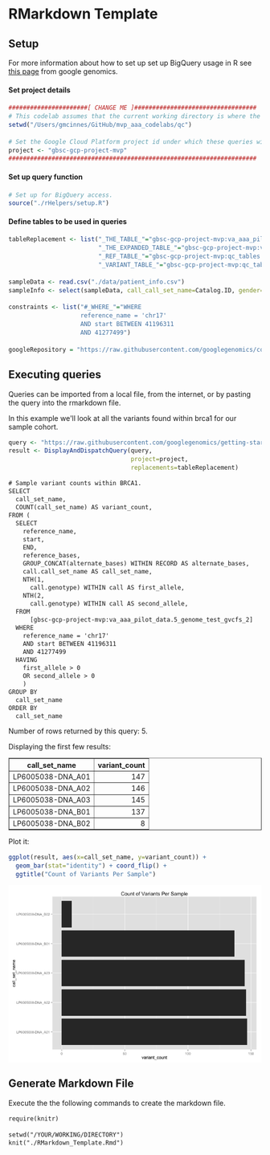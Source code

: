 # RMarkdown Template

## Setup

For more information about how to set up set up BigQuery usage in R see [this page](https://github.com/googlegenomics/getting-started-bigquery/blob/master/RMarkdown/literate-programming-demo.md#data-visualization) from google genomics.

#### Set project details


```r
######################[ CHANGE ME ]##################################
# This codelab assumes that the current working directory is where the Rmd file resides.
setwd("/Users/gmcinnes/GitHub/mvp_aaa_codelabs/qc")

# Set the Google Cloud Platform project id under which these queries will run.
project <- "gbsc-gcp-project-mvp"
#####################################################################
```

#### Set up query function

```r
# Set up for BigQuery access.
source("./rHelpers/setup.R")
```

#### Define tables to be used in queries 

```r
tableReplacement <- list("_THE_TABLE_"="gbsc-gcp-project-mvp:va_aaa_pilot_data.5_genome_test_gvcfs_2",
                         "_THE_EXPANDED_TABLE_"="gbsc-gcp-project-mvp:va_aaa_pilot_data.5_genome_test_vcfs_2",
                         "_REF_TABLE_"="gbsc-gcp-project-mvp:qc_tables.5_genomes_ref_calls_brca1",
                         "_VARIANT_TABLE_"="gbsc-gcp-project-mvp:qc_tables.5_genomes_variants_brca1")

sampleData <- read.csv("./data/patient_info.csv")
sampleInfo <- select(sampleData, call_call_set_name=Catalog.ID, gender=Gender)

constraints <- list("#_WHERE_"="WHERE 
                    reference_name = 'chr17'
                    AND start BETWEEN 41196311
                    AND 41277499")

googleRepository = "https://raw.githubusercontent.com/googlegenomics/codelabs/master/R/PlatinumGenomes-QC/sql/"
```

## Executing queries

Queries can be imported from a local file, from the internet, or by pasting the query into the rmarkdown file.  

In this example we'll look at all the variants found within brca1 for our sample cohort.

```r
query <- "https://raw.githubusercontent.com/googlegenomics/getting-started-bigquery/master/sql/sample-variant-counts-for-brca1.sql"
result <- DisplayAndDispatchQuery(query,
                                  project=project,
                                  replacements=tableReplacement)
```

```
# Sample variant counts within BRCA1.
SELECT
  call_set_name,
  COUNT(call_set_name) AS variant_count,
FROM (
  SELECT
    reference_name,
    start,
    END,
    reference_bases,
    GROUP_CONCAT(alternate_bases) WITHIN RECORD AS alternate_bases,
    call.call_set_name AS call_set_name,
    NTH(1,
      call.genotype) WITHIN call AS first_allele,
    NTH(2,
      call.genotype) WITHIN call AS second_allele,
  FROM
      [gbsc-gcp-project-mvp:va_aaa_pilot_data.5_genome_test_gvcfs_2]
  WHERE
    reference_name = 'chr17'
    AND start BETWEEN 41196311
    AND 41277499
  HAVING
    first_allele > 0
    OR second_allele > 0
    )
GROUP BY
  call_set_name
ORDER BY
  call_set_name
```
Number of rows returned by this query: 5.

Displaying the first few results:
<!-- html table generated in R 3.1.2 by xtable 1.7-4 package -->
<!-- Mon Mar 23 16:18:08 2015 -->
<table border=1>
<tr> <th> call_set_name </th> <th> variant_count </th>  </tr>
  <tr> <td> LP6005038-DNA_A01 </td> <td align="right"> 147 </td> </tr>
  <tr> <td> LP6005038-DNA_A02 </td> <td align="right"> 146 </td> </tr>
  <tr> <td> LP6005038-DNA_A03 </td> <td align="right"> 145 </td> </tr>
  <tr> <td> LP6005038-DNA_B01 </td> <td align="right"> 137 </td> </tr>
  <tr> <td> LP6005038-DNA_B02 </td> <td align="right">   8 </td> </tr>
   </table>

Plot it:

```r
ggplot(result, aes(x=call_set_name, y=variant_count)) +
  geom_bar(stat="identity") + coord_flip() +
  ggtitle("Count of Variants Per Sample")
```

<img src="figure/example-1.png" title="plot of chunk example" alt="plot of chunk example" style="display: block; margin: auto;" />

## Generate Markdown File
Execute the the following commands to create the markdown file.
```
require(knitr)

setwd("/YOUR/WORKING/DIRECTORY")
knit("./RMarkdown_Template.Rmd")
```
  
